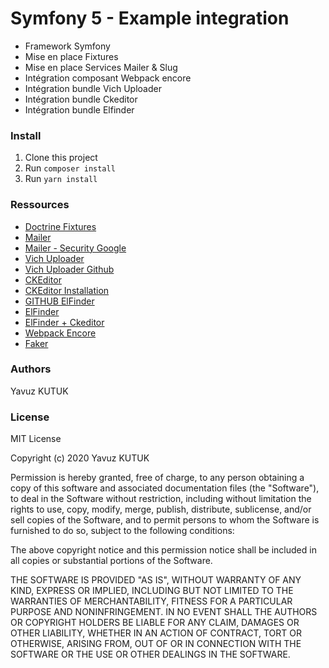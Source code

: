 # Symfony 5 - Example integration

* Framework Symfony
* Mise en place Fixtures
* Mise en place Services Mailer & Slug
* Intégration composant Webpack encore
* Intégration bundle Vich Uploader
* Intégration bundle Ckeditor
* Intégration bundle Elfinder


### Install

1. Clone this project
2. Run `composer install`
3. Run `yarn install`

### Ressources
* [Doctrine Fixtures](https://symfony.com/doc/master/bundles/DoctrineFixturesBundle/index.html)
* [Mailer](https://symfony.com/doc/current/mailer.html) 
* [Mailer - Security Google](https://myaccount.google.com/lesssecureapps?pli=1)
* [Vich Uploader](https://symfony.com/doc/current/bundles/EasyAdminBundle/integration/vichuploaderbundle.html) 
* [Vich Uploader Github](https://github.com/dustin10/VichUploaderBundle)
* [CKEditor](https://symfony.com/doc/current/bundles/FOSCKEditorBundle/usage/ckeditor.html)
* [CKEditor Installation](https://symfony.com/doc/current/bundles/FOSCKEditorBundle/installation.html)
* [GITHUB ElFinder](https://github.com/helios-ag/FMElfinderBundle#readme)
* [ElFinder](https://symfony.com/doc/current/cmf/bundles/media/adapters/elfinder.html)
* [ElFinder + Ckeditor](https://github.com/helios-ag/FMElfinderBundle/blob/master/docs/ckeditor-integration.md)
* [Webpack Encore](https://symfony.com/doc/current/frontend/encore/installation.html)
* [Faker](https://github.com/fzaninotto/Faker)

### Authors

Yavuz KUTUK

### License

MIT License

Copyright (c) 2020 Yavuz KUTUK

Permission is hereby granted, free of charge, to any person obtaining a copy
of this software and associated documentation files (the "Software"), to deal
in the Software without restriction, including without limitation the rights
to use, copy, modify, merge, publish, distribute, sublicense, and/or sell
copies of the Software, and to permit persons to whom the Software is
furnished to do so, subject to the following conditions:

The above copyright notice and this permission notice shall be included in all
copies or substantial portions of the Software.

THE SOFTWARE IS PROVIDED "AS IS", WITHOUT WARRANTY OF ANY KIND, EXPRESS OR
IMPLIED, INCLUDING BUT NOT LIMITED TO THE WARRANTIES OF MERCHANTABILITY,
FITNESS FOR A PARTICULAR PURPOSE AND NONINFRINGEMENT. IN NO EVENT SHALL THE
AUTHORS OR COPYRIGHT HOLDERS BE LIABLE FOR ANY CLAIM, DAMAGES OR OTHER
LIABILITY, WHETHER IN AN ACTION OF CONTRACT, TORT OR OTHERWISE, ARISING FROM,
OUT OF OR IN CONNECTION WITH THE SOFTWARE OR THE USE OR OTHER DEALINGS IN THE
SOFTWARE.